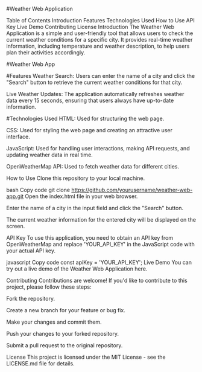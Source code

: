 #Weather Web Application


Table of Contents
Introduction
Features
Technologies Used
How to Use
API Key
Live Demo
Contributing
License
Introduction
The Weather Web Application is a simple and user-friendly tool that allows users to check the current weather conditions for a specific city. It provides real-time weather information, including temperature and weather description, to help users plan their activities accordingly.

#Weather Web App

#Features
Weather Search: Users can enter the name of a city and click the "Search" button to retrieve the current weather conditions for that city.

Live Weather Updates: The application automatically refreshes weather data every 15 seconds, ensuring that users always have up-to-date information.

#Technologies Used
HTML: Used for structuring the web page.

CSS: Used for styling the web page and creating an attractive user interface.

JavaScript: Used for handling user interactions, making API requests, and updating weather data in real time.

OpenWeatherMap API: Used to fetch weather data for different cities.

How to Use
Clone this repository to your local machine.

bash
Copy code
git clone https://github.com/yourusername/weather-web-app.git
Open the index.html file in your web browser.

Enter the name of a city in the input field and click the "Search" button.

The current weather information for the entered city will be displayed on the screen.

API Key
To use this application, you need to obtain an API key from OpenWeatherMap and replace 'YOUR_API_KEY' in the JavaScript code with your actual API key.

javascript
Copy code
const apiKey = 'YOUR_API_KEY';
Live Demo
You can try out a live demo of the Weather Web Application here.

Contributing
Contributions are welcome! If you'd like to contribute to this project, please follow these steps:

Fork the repository.

Create a new branch for your feature or bug fix.

Make your changes and commit them.

Push your changes to your forked repository.

Submit a pull request to the original repository.

License
This project is licensed under the MIT License - see the LICENSE.md file for details.

